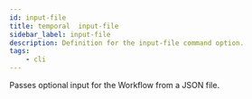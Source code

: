 ```yaml
---
id: input-file
title: temporal  input-file
sidebar_label: input-file
description: Definition for the input-file command option.
tags:
	- cli
---
```


 Passes optional input for the Workflow from a JSON file.
